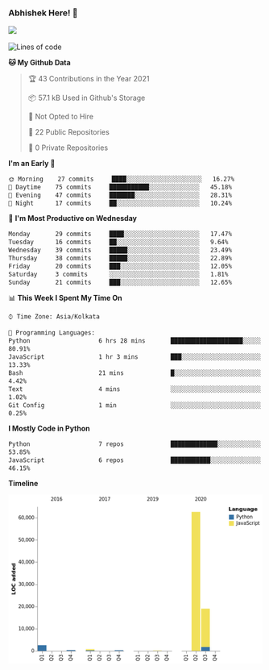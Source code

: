 ### Abhishek Here! 👋
![](https://komarev.com/ghpvc/?username=5parkp1ug&color=green)

<!--
**5parkp1ug/5parkp1ug** is a ✨ _special_ ✨ repository because its `README.md` (this file) appears on your GitHub profile.

Here are some ideas to get you started:

- 🔭 I’m currently working on ...
- 🌱 I’m currently learning ...
- 👯 I’m looking to collaborate on ...
- 🤔 I’m looking for help with ...
- 💬 Ask me about ...
- 📫 How to reach me: ...
- 😄 Pronouns: ...
- ⚡ Fun fact: ...
-->

<!--START_SECTION:waka-->
![Lines of code](https://img.shields.io/badge/From%20Hello%20World%20I%27ve%20Written-85687%20lines%20of%20code-blue)

**🐱 My Github Data** 

> 🏆 43 Contributions in the Year 2021
 > 
> 📦 57.1 kB Used in Github's Storage 
 > 
> 🚫 Not Opted to Hire
 > 
> 📜 22 Public Repositories 
 > 
> 🔑 0 Private Repositories  
 > 
**I'm an Early 🐤** 

```text
🌞 Morning    27 commits     ████░░░░░░░░░░░░░░░░░░░░░   16.27% 
🌆 Daytime    75 commits     ███████████░░░░░░░░░░░░░░   45.18% 
🌃 Evening    47 commits     ███████░░░░░░░░░░░░░░░░░░   28.31% 
🌙 Night      17 commits     ██░░░░░░░░░░░░░░░░░░░░░░░   10.24%

```
📅 **I'm Most Productive on Wednesday** 

```text
Monday       29 commits     ████░░░░░░░░░░░░░░░░░░░░░   17.47% 
Tuesday      16 commits     ██░░░░░░░░░░░░░░░░░░░░░░░   9.64% 
Wednesday    39 commits     █████░░░░░░░░░░░░░░░░░░░░   23.49% 
Thursday     38 commits     █████░░░░░░░░░░░░░░░░░░░░   22.89% 
Friday       20 commits     ███░░░░░░░░░░░░░░░░░░░░░░   12.05% 
Saturday     3 commits      ░░░░░░░░░░░░░░░░░░░░░░░░░   1.81% 
Sunday       21 commits     ███░░░░░░░░░░░░░░░░░░░░░░   12.65%

```


📊 **This Week I Spent My Time On** 

```text
⌚︎ Time Zone: Asia/Kolkata

💬 Programming Languages: 
Python                   6 hrs 28 mins       ████████████████████░░░░░   80.91% 
JavaScript               1 hr 3 mins         ███░░░░░░░░░░░░░░░░░░░░░░   13.33% 
Bash                     21 mins             █░░░░░░░░░░░░░░░░░░░░░░░░   4.42% 
Text                     4 mins              ░░░░░░░░░░░░░░░░░░░░░░░░░   1.02% 
Git Config               1 min               ░░░░░░░░░░░░░░░░░░░░░░░░░   0.25%

```

**I Mostly Code in Python** 

```text
Python                   7 repos             █████████████░░░░░░░░░░░░   53.85% 
JavaScript               6 repos             ███████████░░░░░░░░░░░░░░   46.15%

```


**Timeline**

![Chart not found](https://raw.githubusercontent.com/5parkp1ug/5parkp1ug/master/charts/bar_graph.png) 


<!--END_SECTION:waka-->
